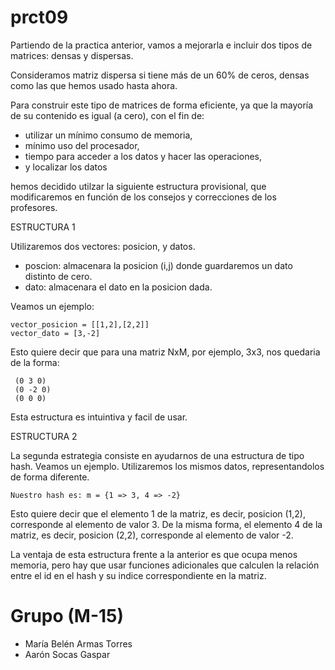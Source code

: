 prct09
=======

Partiendo de la practica anterior, vamos a mejorarla e incluir dos tipos de matrices: densas y dispersas.

Consideramos matriz dispersa si tiene más de un 60% de ceros, densas como las que hemos usado hasta ahora.

Para construir este tipo de matrices de forma eficiente, ya que la mayoría de su contenido es igual (a cero),
con el fin de:
 - utilizar un mínimo consumo de memoria,
 - mínimo uso del procesador,
 - tiempo para acceder a los datos y hacer las operaciones,
 - y localizar los datos
 
hemos decidido utilzar la siguiente estructura provisional, que modificaremos en función de los consejos
y correcciones de los profesores.

ESTRUCTURA 1

Utilizaremos dos vectores: posicion, y datos.
 - poscion: almacenara la posicion (i,j) donde guardaremos un dato distinto de cero.
 - dato: almacenara el dato en la posicion dada.
 
Veamos un ejemplo:
``` 
vector_posicion = [[1,2],[2,2]]
vector_dato = [3,-2]
```
Esto quiere decir que para una matriz NxM, por ejemplo, 3x3, nos quedaria de la forma:
```
 (0 3 0)
 (0 -2 0)
 (0 0 0)
```
Esta estructura es intuintiva y facil de usar.

ESTRUCTURA 2

La segunda estrategia consiste en ayudarnos de una estructura de tipo hash. Veamos un ejemplo.
Utilizaremos los mismos datos, representandolos de forma diferente.
```
Nuestro hash es: m = {1 => 3, 4 => -2}
```
Esto quiere decir que el elemento 1 de la matriz, es decir, posicion (1,2), corresponde al elemento de valor 3.
De la misma forma, el elemento 4 de la matriz, es decir, posicion (2,2), corresponde al elemento de valor -2.

La ventaja de esta estructura frente a la anterior es que ocupa menos memoria, pero hay que usar funciones
adicionales que calculen la relación entre el id en el hash y su indice correspondiente en la matriz.

Grupo (M-15)
============

 - María Belén Armas Torres
 - Aarón Socas Gaspar
